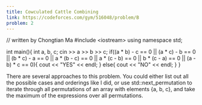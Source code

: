 ```yaml
---
title: Cowculated Cattle Combining
link: https://codeforces.com/gym/516048/problem/B
problem: 2
---
```

<cpp>// written by Chongtian Ma 
#include &lt;iostream>
using namespace std;

int main(){
	int a, b, c; cin >> a >> b >> c;
	if((a * b) - c == 0 || (a * c) - b == 0 || (b * c) - a == 0 ||
	   a * (b - c) == 0 || a * (c - b) == 0 || b * (c - a) == 0 || (a - b) * c == 0){
		cout << "YES" << endl;
	}
	else{
		cout << "NO" << endl;
	}
}</cpp>

There are several approaches to this problem. You could either list out all the possible cases and orderings like I did, or use std::next_permutation to iterate through all permutations of an array with elements {a, b, c}, and take the maximum of the expressions over all permutations.
